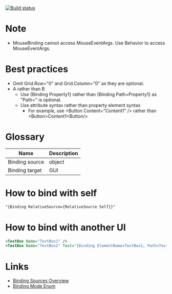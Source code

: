 [![Build status](https://ci.appveyor.com/api/projects/status/l5tsskn518iijvus?svg=true)](https://ci.appveyor.com/project/tatsuya/wpf-cheat-sheet)

# Note
* MouseBinding cannot access MouseEventArgs. Use Behavior to access MouseEventArgs.

# Best practices
* Omit Grid.Row="0" and Grid.Column="0" as they are optional.
* A rather than B
  * Use {Binding Property1} rather than {Binding Path=Property1} as "Path=" is optional.
  * Use attribute syntax rather than property element syntax
    * For example, use \<Button Content="Content1" /> rather than \<Button>Content1\<Button/>

# Glossary
Name|Description
---|---
Binding source|object
Binding target|GUI

# How to bind with self
```xml
"{Binding RelativeSource={RelativeSource Self}}"
```

# How to bind with another UI
```xml
<TextBox Name="TextBox1" />
<TextBox Name="TextBox2" Text="{Binding ElementName=TextBox1, Path=Text}" />
```

# Links
* [Binding Sources Overview](https://docs.microsoft.com/en-us/dotnet/framework/wpf/data/binding-sources-overview)
* [Binding Mode Enum](https://docs.microsoft.com/en-us/dotnet/api/system.windows.data.bindingmode)
